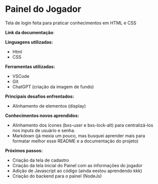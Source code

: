 # Painel do Jogador

 Tela de login feita para praticar conhecimentos em HTML e CSS

**Link da documentação**: 

**Linguagens utilizadas:**

- Html
- CSS

**Ferramentas utilizadas:**

- VSCode
- Git
- ChatGPT (criação da imagem de fundo)

**Principais desafios enfrentados:**

- Alinhamento de elementos (display)

**Conhecimentos novos aprendidos:**

- Alinhamento dos ícones (bxs-user e bxs-lock-alt) para centralizá-los nos inputs de usuário e senha.
- Markdown (já mexia um pouco, mas busquei aprender mais para formatar melhor esse README e a documentação do projeto)

**Próximos passos:**

- Criação da tela de cadastro
- Criação da tela inicial do Painel com as informações do jogador 
- Adição de Javascript ao código (ainda eestou aprendendo kkk) 
- Criação do backend para o painel (NodeJs)

